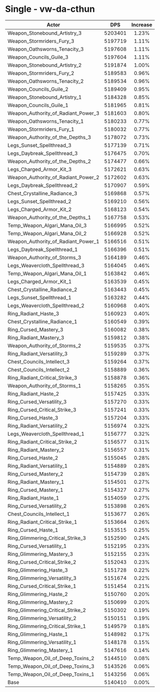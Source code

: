 # Single - vw-da-cthun
| Actor | DPS | Increase |
|---|:---:|:---:|
|Weapon_Stonebound_Artistry_3|5203401|1.23%|
|Weapon_Stormriders_Fury_3|5197719|1.11%|
|Weapon_Oathsworns_Tenacity_3|5197608|1.11%|
|Weapon_Councils_Guile_3|5197604|1.11%|
|Weapon_Stonebound_Artistry_2|5191874|1.00%|
|Weapon_Stormriders_Fury_2|5189583|0.96%|
|Weapon_Oathsworns_Tenacity_2|5189534|0.96%|
|Weapon_Councils_Guile_2|5189409|0.95%|
|Weapon_Stonebound_Artistry_1|5184328|0.85%|
|Weapon_Councils_Guile_1|5181965|0.81%|
|Weapon_Authority_of_Radiant_Power_3|5181603|0.80%|
|Weapon_Oathsworns_Tenacity_1|5180233|0.77%|
|Weapon_Stormriders_Fury_1|5180032|0.77%|
|Weapon_Authority_of_the_Depths_3|5178072|0.73%|
|Legs_Sunset_Spellthread_3|5177139|0.71%|
|Legs_Daybreak_Spellthread_3|5176475|0.70%|
|Weapon_Authority_of_the_Depths_2|5174477|0.66%|
|Legs_Charged_Armor_Kit_3|5172621|0.63%|
|Weapon_Authority_of_Radiant_Power_2|5172602|0.63%|
|Legs_Daybreak_Spellthread_2|5170907|0.59%|
|Chest_Crystalline_Radiance_3|5169868|0.57%|
|Legs_Sunset_Spellthread_2|5169210|0.56%|
|Legs_Charged_Armor_Kit_2|5168123|0.54%|
|Weapon_Authority_of_the_Depths_1|5167758|0.53%|
|Temp_Weapon_Algari_Mana_Oil_3|5166995|0.52%|
|Temp_Weapon_Algari_Mana_Oil_2|5166928|0.52%|
|Weapon_Authority_of_Radiant_Power_1|5166516|0.51%|
|Legs_Daybreak_Spellthread_1|5166396|0.51%|
|Weapon_Authority_of_Storms_3|5164189|0.46%|
|Legs_Weavercloth_Spellthread_3|5164045|0.46%|
|Temp_Weapon_Algari_Mana_Oil_1|5163842|0.46%|
|Legs_Charged_Armor_Kit_1|5163539|0.45%|
|Chest_Crystalline_Radiance_2|5163443|0.45%|
|Legs_Sunset_Spellthread_1|5163282|0.44%|
|Legs_Weavercloth_Spellthread_2|5160968|0.40%|
|Ring_Radiant_Haste_3|5160923|0.40%|
|Chest_Crystalline_Radiance_1|5160549|0.39%|
|Ring_Cursed_Mastery_3|5160082|0.38%|
|Ring_Radiant_Mastery_3|5159812|0.38%|
|Weapon_Authority_of_Storms_2|5159535|0.37%|
|Ring_Radiant_Versatility_3|5159289|0.37%|
|Chest_Councils_Intellect_3|5159264|0.37%|
|Chest_Councils_Intellect_2|5158889|0.36%|
|Ring_Radiant_Critical_Strike_3|5158878|0.36%|
|Weapon_Authority_of_Storms_1|5158265|0.35%|
|Ring_Radiant_Haste_2|5157425|0.33%|
|Ring_Cursed_Versatility_3|5157270|0.33%|
|Ring_Cursed_Critical_Strike_3|5157241|0.33%|
|Ring_Cursed_Haste_3|5157204|0.33%|
|Ring_Radiant_Versatility_2|5156974|0.32%|
|Legs_Weavercloth_Spellthread_1|5156777|0.32%|
|Ring_Radiant_Critical_Strike_2|5156577|0.31%|
|Ring_Radiant_Mastery_2|5156557|0.31%|
|Ring_Cursed_Haste_2|5155045|0.28%|
|Ring_Radiant_Versatility_1|5154889|0.28%|
|Ring_Cursed_Mastery_2|5154739|0.28%|
|Ring_Radiant_Mastery_1|5154501|0.27%|
|Ring_Cursed_Mastery_1|5154327|0.27%|
|Ring_Radiant_Haste_1|5154059|0.27%|
|Ring_Cursed_Versatility_2|5153898|0.26%|
|Chest_Councils_Intellect_1|5153677|0.26%|
|Ring_Radiant_Critical_Strike_1|5153664|0.26%|
|Ring_Cursed_Haste_1|5153515|0.25%|
|Ring_Glimmering_Critical_Strike_3|5152590|0.24%|
|Ring_Cursed_Versatility_1|5152195|0.23%|
|Ring_Glimmering_Mastery_3|5152155|0.23%|
|Ring_Cursed_Critical_Strike_2|5152043|0.23%|
|Ring_Glimmering_Haste_3|5151728|0.22%|
|Ring_Glimmering_Versatility_3|5151674|0.22%|
|Ring_Cursed_Critical_Strike_1|5151454|0.21%|
|Ring_Glimmering_Haste_2|5150760|0.20%|
|Ring_Glimmering_Mastery_2|5150699|0.20%|
|Ring_Glimmering_Critical_Strike_2|5150302|0.19%|
|Ring_Glimmering_Versatility_2|5150151|0.19%|
|Ring_Glimmering_Critical_Strike_1|5149579|0.18%|
|Ring_Glimmering_Haste_1|5148982|0.17%|
|Ring_Glimmering_Versatility_1|5148178|0.15%|
|Ring_Glimmering_Mastery_1|5147616|0.14%|
|Temp_Weapon_Oil_of_Deep_Toxins_2|5144510|0.08%|
|Temp_Weapon_Oil_of_Deep_Toxins_3|5143526|0.06%|
|Temp_Weapon_Oil_of_Deep_Toxins_1|5143256|0.06%|
|Base|5140410|0.00%|
